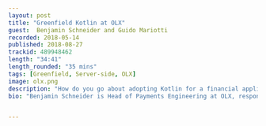 ```yaml
---
layout: post
title: "Greenfield Kotlin at OLX"
guest:  Benjamin Schneider and Guido Mariotti
recorded: 2018-05-14
published: 2018-08-27
trackid: 489948462
length: "34:41"
length_rounded: "35 mins"
tags: [Greenfield, Server-side, OLX]
image: olx.png
description: "How do you go about adopting Kotlin for a financial application when you're asked questions about it's validity, why it won't become another {xyz} language or be abandoned? How do you get people that don't know Java to use Kotlin? These and more things are discussed with Benjamin and Guido from OLX Group, where they talk about their usage of Kotlin on the backend with DropWizard for their financial payment system."
bio: "Benjamin Schneider is Head of Payments Engineering at OLX, responsible for the implementation of a new, centralised payment service throughout the OLX Group. Guido Pio Mariotti is a junior Software Engineer of the Payments team at OLX, in love with the Kotlin ecosystem, interested in Microservices and Machine Learning."


---
```


